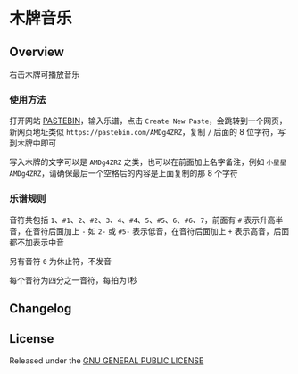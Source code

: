 # 木牌音乐

## Overview

右击木牌可播放音乐

### 使用方法

打开网站 [PASTEBIN](https://pastebin.com/)，输入乐谱，点击 `Create New Paste`，会跳转到一个网页，新网页地址类似 `https://pastebin.com/AMDg4ZRZ`，复制 `/` 后面的 8 位字符，写到木牌中即可

写入木牌的文字可以是 `AMDg4ZRZ` 之类，也可以在前面加上名字备注，例如 `小星星 AMDg4ZRZ`，请确保最后一个空格后的内容是上面复制的那 8 个字符

### 乐谱规则

音符共包括 `1`、`#1`、`2`、`#2`、`3`、`4`、`#4`、`5`、`#5`、`6`、`#6`、`7`，前面有 `#` 表示升高半音，在音符后面加上 `-` 如 `2-` 或 `#5-` 表示低音，在音符后面加上 `+` 表示高音，后面都不加表示中音

另有音符 `0` 为休止符，不发音

每个音符为四分之一音符，每拍为1秒

## Changelog

## License

Released under the [GNU GENERAL PUBLIC LICENSE](https://www.gnu.org/licenses/gpl-3.0.en.html)